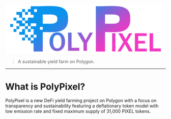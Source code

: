![PolyPixel](./logo.png)

> A sustainable yield farm on Polygon.
---
# What is PolyPixel?

PolyPixel is a new DeFi yield farming project on Polygon with a focus on transparency and sustainability featuring a deflationary token model with low emission rate and fixed maximum supply of 31,000 PIXEL tokens.
